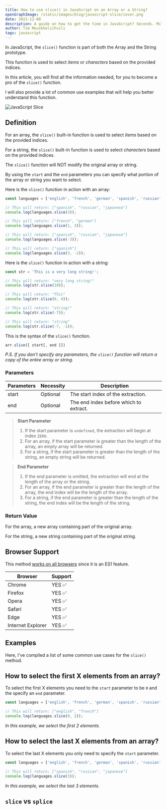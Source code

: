 ```yaml
---
title: How to use slice() in JavaScript on an Array or a String?
openGraphImage: /static/images/blog/javascript-slice/cover.png
date: 2021-12-08
description: A guide on how to get the time in JavaScript? Seconds. Milliseconds. Differences.
author: Tim Mouskhelichvili
tags: javascript
---
```


In JavaScript, the `slice()` function is part of both the Array and the String prototype.

This function is used to select *items* or *characters* based on the provided indices.

In this article, you will find all the information needed, for you to become a pro of the `slice()` function.

I will also provide a lot of common use examples that will help you better understand this function.

![JavaScript Slice](/static/images/blog/javascript-slice/cover.png)

<Summary />

## Definition

For an array, the `slice()` built-in function is used to select *items* based on the provided indices.

For a string, the `slice()` built-in function is used to select *characters* based on the provided indices.

The `slice()` function will NOT modify the original array or string.

By using the `start` and the `end` parameters you can specify what portion of the array or string you want to select.

Here is the `slice()` function in action with an array:

```javascript
const languages = ['english', 'french', 'german', 'spanish', 'russian', 'japanese'];

// This will return: ["spanish", "russian", "japanese"]
console.log(languages.slice(3));

// This will return: ["french", "german"]
console.log(languages.slice(1, 3));

// This will return: ["spanish", "russian", "japanese"]
console.log(languages.slice(-3));

// This will return: ["spanish"]
console.log(languages.slice(3, -2));
```

Here is the `slice()` function in action with a string:

```javascript
const str = 'This is a very long string!';

// This will return: "very long string!"
console.log(str.slice(10));

// This will return: "This"
console.log(str.slice(0, 4));

// This will return: "string!"
console.log(str.slice(-7));

// This will return: "string"
console.log(str.slice(-7, -1));
```

This is the syntax of the `slice()` function.

```javascript
arr.slice([ start[, end ]])
```

*P.S. If you don't specify any parameters, the `slice()` function will return a copy of the entire array or string.*

### Parameters

| Parameters | Necessity | Description |
| --- | ---- | ----------- |
| start | Optional | The start index of the extraction. |
| end | Optional | The end index before which to extract. |

> **Start Parameter**
> 1. If the start parameter is `undefined`, the extraction will begin at index `ZERO`.
> 2. For an array, if the start parameter is greater than the length of the array, an empty array will be returned.
> 3. For a string, if the start parameter is greater than the length of the string, an empty string will be returned.

> **End Parameter**
> 1. If the end parameter is omitted, the extraction will end at the length of the array or the string.
> 2. For an array, if the end parameter is greater than the length of the array, the end index will be the length of the array.
> 3. For a string, if the end parameter is greater than the length of the string, the end index will be the length of the string.

### Return Value

For the array, a new array containing part of the original array.

For the string, a new string containing part of the original string.

## Browser Support

This method [works on all browsers](https://caniuse.com/?search=slice) since it is an ES1 feature.

| Browser | Support |
| ------- | ------- |
| Chrome | YES ✅ |
| Firefox | YES ✅ |
| Opera | YES ✅ |
| Safari | YES ✅ |
| Edge | YES ✅ |
| Internet Explorer | YES ✅ |

## Examples

Here, I've compiled a list of some common use cases for the `slice()` method.

## How to select the first X elements from an array?

To select the first X elements you need to the `start` parameter to be `0` and the specify an `end` parameter.

```javascript
const languages = ['english', 'french', 'german', 'spanish', 'russian', 'japanese'];

// This will return: ["english", "french"]
console.log(languages.slice(0, 2));
```

*In this example, we select the first 2 elements.*

## How to select the last X elements from an array?

To select the last X elements you only need to specify the `start` parameter.

```javascript
const languages = ['english', 'french', 'german', 'spanish', 'russian', 'japanese'];

// This will return: ["spanish", "russian", "japanese"]
console.log(languages.slice(3));
```

*In this example, we select the last 3 elements.*

## `slice` vs `splice`